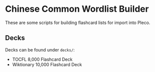 # Chinese Common Wordlist Builder

These are some scripts for building flashcard lists for import into Pleco.

## Decks

Decks can be found under `decks/`:

* TOCFL 8,000 Flashcard Deck
* Wiktionary 10,000 Flashcard Deck
